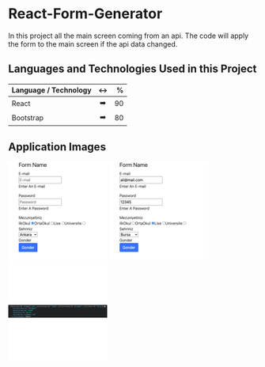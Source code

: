 # React-Form-Generator
In this project all the main screen coming from an api. The code will apply the form to the main screen if the api data changed.

## Languages and Technologies Used in this Project

| Language / Technology  | ↔️  | % |
| :------------ |:---------------:| -----:|
| React      | :arrow_right: | 90 |
| Bootstrap | :arrow_right:        |    80 |

## Application Images

<p>
<a href="https://github.com/goktugust/React-Form-Generator/blob/main/images/resim_1_f.png" target="_blank">
<img src="https://github.com/goktugust/React-Form-Generator/blob/main/images/resim_1_f.png" width="200" style="max-width:100%;"></a>
  
  <a href="https://github.com/goktugust/React-Form-Generator/blob/main/images/resim_2_f.png" target="_blank">
<img src="https://github.com/goktugust/React-Form-Generator/blob/main/images/resim_2_f.png" width="200" style="max-width:100%;"></a>
  
  <a href="https://github.com/goktugust/React-Form-Generator/blob/main/images/resim_3_f.png" target="_blank">
<img src="https://github.com/goktugust/React-Form-Generator/blob/main/images/resim_3_f.png" width="200" style="max-width:100%;"></a>
  
  
</p>
